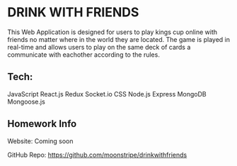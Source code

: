 # DRINK WITH FRIENDS

This Web Application is designed for users to play kings cup online with friends no matter where in the world they are located. The game is played in real-time and allows users to play on the same deck of cards a communicate with eachother according to the rules.

## Tech:
JavaScript
React.js
Redux
Socket.io
CSS
Node.js
Express
MongoDB
Mongoose.js

## Homework Info

Website:
Coming soon

GitHub Repo:
https://github.com/moonstripe/drinkwithfriends
